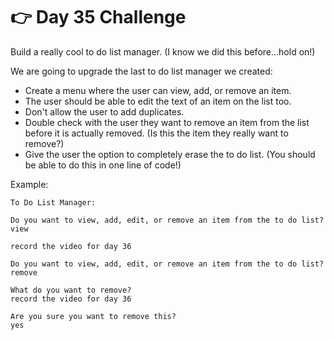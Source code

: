 # 👉 Day 35 Challenge

Build a really cool to do list manager. (I know we did this before...hold on!)

We are going to upgrade the last to do list manager we created:

- Create a menu where the user can view, add, or remove an item.
- The user should be able to edit the text of an item on the list too.
- Don't allow the user to add duplicates.
- Double check with the user they want to remove an item from the list before it is actually removed. (Is this the item they really want to remove?)
- Give the user the option to completely erase the to do list. (You should be able to do this in one line of code!)

Example:

```
To Do List Manager:

Do you want to view, add, edit, or remove an item from the to do list?
view

record the video for day 36

Do you want to view, add, edit, or remove an item from the to do list?
remove

What do you want to remove?
record the video for day 36

Are you sure you want to remove this?
yes
```
